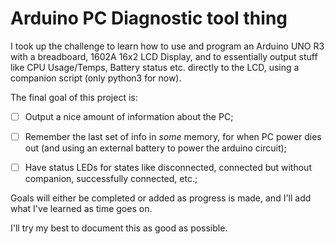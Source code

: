 # Arduino PC Diagnostic tool thing

I took up the challenge to learn how to use and program an Arduino UNO R3 with a breadboard, 1602A 16x2 LCD Display, 
and to essentially output stuff like CPU Usage/Temps, Battery status etc. directly to the LCD, using a companion script (only python3 for now).

The final goal of this project is:
- [ ] Output a nice amount of information about the PC;
- [ ] Remember the last set of info in *some* memory, for when PC power dies out (and using an external battery to power the arduino circuit);
- [ ] Have status LEDs for states like disconnected, connected but without companion, successfully connected, etc.;


Goals will either be completed or added as progress is made, and I'll add what I've learned as time goes on.

I'll try my best to document this as good as possible.
